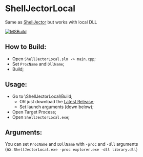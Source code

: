 # ShellJectorLocal
Same as [ShellJector](https://github.com/Wolf49406/ShellJector) but works with local DLL

[![MSBuild](https://github.com/Wolf49406/ShellJectorLocal/actions/workflows/msbuild.yml/badge.svg?branch=main)](https://github.com/Wolf49406/ShellJectorLocal/actions/workflows/msbuild.yml)

## How to Build:
- Open `ShellJectorLocal.sln -> main.cpp`;
- Set `ProcName` and `DllName`;
- Build;

## Usage:
- Go to \ShellJectorLocal\Build;
  - OR just download the [Latest Release](https://github.com/Wolf49406/ShellJectorLocal/releases/latest);
  - Set launch arguments (down below);
- Open Target Process;
- Open `ShellJectorLocal.exe`;

## Arguments:
You can set `ProcName` and `DDllName` with `-proc` and `-dll` arguments  
(ex: `ShellJectorLocal.exe -proc explorer.exe -dll library.dll`)
